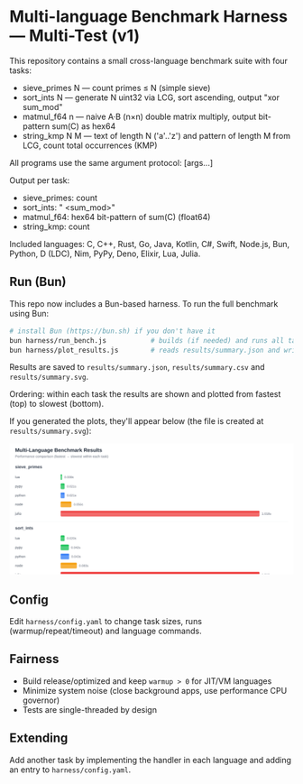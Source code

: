 # Multi-language Benchmark Harness — Multi-Test (v1)

This repository contains a small cross-language benchmark suite with four tasks:

- sieve_primes N — count primes ≤ N (simple sieve)
- sort_ints N — generate N uint32 via LCG, sort ascending, output "xor sum_mod"
- matmul_f64 n — naive A·B (n×n) double matrix multiply, output bit-pattern sum(C) as hex64
- string_kmp N M — text of length N ('a'..'z') and pattern of length M from LCG, count total occurrences (KMP)

All programs use the same argument protocol:
<program> <task> [args...]

Output per task:
- sieve_primes: count
- sort_ints: "<xor> <sum_mod>"
- matmul_f64: hex64 bit-pattern of sum(C) (float64)
- string_kmp: count

Included languages: C, C++, Rust, Go, Java, Kotlin, C#, Swift, Node.js, Bun, Python, D (LDC), Nim, PyPy, Deno, Elixir, Lua, Julia.

## Run (Bun)
This repo now includes a Bun-based harness. To run the full benchmark using Bun:

```bash
# install Bun (https://bun.sh) if you don't have it
bun harness/run_bench.js           # builds (if needed) and runs all tasks
bun harness/plot_results.js        # reads results/summary.json and writes results/summary.svg
```

Results are saved to `results/summary.json`, `results/summary.csv` and `results/summary.svg`.

Ordering: within each task the results are shown and plotted from fastest (top) to slowest (bottom).

If you generated the plots, they'll appear below (the file is created at `results/summary.svg`):

![Benchmark summary](results/summary.svg)

## Config
Edit `harness/config.yaml` to change task sizes, runs (warmup/repeat/timeout) and language commands.

## Fairness
- Build release/optimized and keep `warmup > 0` for JIT/VM languages
- Minimize system noise (close background apps, use performance CPU governor)
- Tests are single-threaded by design

## Extending
Add another task by implementing the handler in each language and adding an entry to `harness/config.yaml`.
